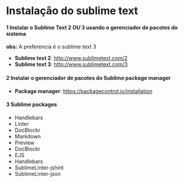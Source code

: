 # Instalação do sublime text

#### 1 Instalar o Sublime Text 2 *OU* 3 usando o gerenciador de pacotes do sistema

**obs:** A preferencia é o sublime text 3

- **Sublime text 2**: http://www.sublimetext.com/2
- **Sublime text 3**: http://www.sublimetext.com/3
 
#### 2 Instalar o gerenciador de pacotes do Sublime package manager

- **Package manager**: https://packagecontrol.io/installation

#### 3 Sublime packages

- Handlebars
- Linter
- DocBlockr 
- Markdown 
- Preview
- DocBlockr
- EJS
- Handlebars
- SublimeLinter-jshint
- SublimeLinter-json
